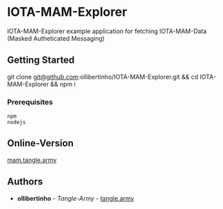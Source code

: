 # IOTA-MAM-Explorer

IOTA-MAM-Explorer example application for fetching IOTA-MAM-Data (Masked Autheticated Messaging)

## Getting Started

git clone git@github.com:ollibertinho/IOTA-MAM-Explorer.git && cd IOTA-MAM-Explorer && npm i

### Prerequisites

```
npm
nodejs
```

## Online-Version
[mam.tangle.army](https://mam.tangle.army)

## Authors

* **ollibertinho** - *Tangle-Army* - [tangle.army](https://tangle.army)

